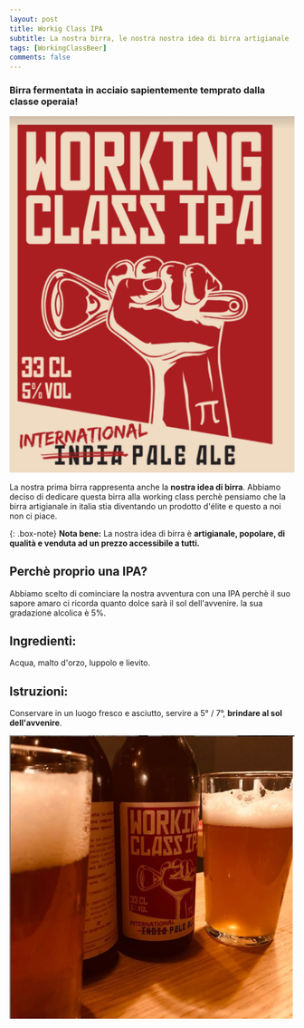 ```yaml
---
layout: post
title: Workig Class IPA
subtitle: La nostra birra, le nostra nostra idea di birra artigianale
tags: [WorkingClassBeer]
comments: false
---
```

### Birra fermentata in acciaio sapientemente temprato dalla classe operaia!
![working class ipa etichetta](/assets/img/WCI_etichetta_sito.png)

La nostra prima birra rappresenta anche la **nostra idea di birra**.
Abbiamo deciso di dedicare questa birra alla working class perchè pensiamo che la birra artigianale in italia stia diventando un prodotto d'élite e questo a noi non ci piace.


{: .box-note}
**Nota bene:** La nostra idea di birra è **artigianale, popolare, di qualità e venduta ad un prezzo accessibile a tutti.**

## Perchè proprio una IPA?
Abbiamo scelto di cominciare la nostra avventura con una IPA perchè il suo sapore amaro ci ricorda quanto dolce sarà il sol dell'avvenire. la sua gradazione alcolica è 5%.

## Ingredienti:
Acqua, malto d'orzo, luppolo e lievito.

## Istruzioni:
Conservare in un luogo fresco e asciutto, servire a 5° / 7°, **brindare al sol dell'avvenire**.


![working class ipa brindisi](/assets/img/workingclassipa_brindisi.png)
